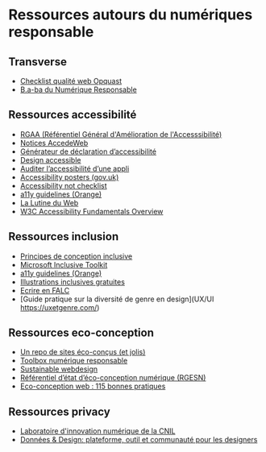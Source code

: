 Ressources autours du numériques responsable
=======

Transverse
------

* [Checklist qualité web Opquast](https://checklists.opquast.com/fr/assurance-qualite-web/)
* [B.a-ba du Numérique Responsable](http://numeriqueresponsable.org/)

Ressources accessibilité 
------

* [RGAA (Référentiel Général d'Amélioration de l'Accesssibilité)](https://accessibilite.numerique.gouv.fr/)
* [Notices AccedeWeb](https://www.accede-web.com/notices/)
* [Générateur de déclaration d’accessibilité](https://betagouv.github.io/a11y-generateur-declaration/#create)
* [Design accessible](https://design-accessible.fr/)
* [Auditer l’accessibilité d’une appli](https://accessibilite.public.lu/fr/raam1/referentiel-technique.html)
* [Accessibility posters (gov.uk)](https://github.com/UKHomeOffice/posters/tree/master/accessibility)
* [Accessibility not checklist](https://not-checklist.intopia.digital/)
* [a11y guidelines (Orange)](https://a11y-guidelines.orange.com/fr/)
* [La Lutine du Web](https://www.lalutineduweb.fr/blog/)
* [W3C Accessibility Fundamentals Overview](https://www.w3.org/WAI/fundamentals/)

Ressources inclusion
------

* [Principes de conception inclusive](https://not-checklist.intopia.digital/)
* [Microsoft Inclusive Toolkit]( https://www.microsoft.com/design/inclusive/)
* [a11y guidelines (Orange)]( https://a11y-guidelines.orange.com/fr/)
* [Illustrations inclusives gratuites](https://blush.design/fr)
* [Ecrire en FALC](https://www.unapei.org/publication/linformation-pour-tous-regles-europeennes-pour-une-information-facile-a-lire-et-a-comprendre/)
* [Guide pratique sur la diversité de genre en design](UX/UI https://uxetgenre.com/)

Ressources eco-conception
------

* [Un repo de sites éco-conçus (et jolis)](https://lowww.directory/)
* [Toolbox numérique responsable](https://sustainableit-tools.isit-europe.org/?cat=9)
* [Sustainable webdesign](https://sustainablewebdesign.org/)
* [Référentiel d’état d’éco-conception numérique (RGESN)](https://ecoresponsable.numerique.gouv.fr/publications/referentiel-general-ecoconception/)
* [Eco-conception web : 115 bonnes pratiques](https://www.notion.so/leopoldine/fd0c45a479454ab3b9692139449b7873?v=a94ac394eb7444c4a2a95466ee859698)

Ressources privacy
------

* [Laboratoire d'innovation numérique de la CNIL](https://linc.cnil.fr/)
* [Données & Design: plateforme, outil et communauté pour les designers](https://linc.cnil.fr/fr/donnees-design-plateforme-outil-et-communaute-pour-les-designers)
